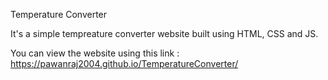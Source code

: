Temperature Converter

It's a simple tempreature converter website built using HTML, CSS and JS.

You can view the website using this link : 
https://pawanraj2004.github.io/TemperatureConverter/
